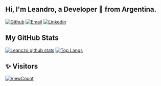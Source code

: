<!-- Your title -->
## Hi, I'm Leandro, a Developer 🚀 from Argentina.

[![Github](https://img.shields.io/badge/-Github-000?style=flat&logo=Github&logoColor=white)](https://github.com/leanczo)
[![Email](https://img.shields.io/badge/Gmail-D14836?style=flat-square&logo=gmail&logoColor=white)](mailto:lean094c@gmail.com)
[![Linkedin](https://img.shields.io/badge/-Linkedin-blue?style=flat-square&logo=linkedin&logoColor=white&link=https://www.linkedin.com/in/leandro-nicol%C3%A1s-cardozo-5a690b1a2/)](https://www.linkedin.com/in/leandro-nicol%C3%A1s-cardozo-5a690b1a2/)
&nbsp;
## My GitHub Stats

[![Leanczo github stats](https://github-readme-stats.vercel.app/api?username=leanczo&count_private=true&theme=great-gatsby&show_icons=true&hide=stars)](https://github.com/anuraghazra/github-readme-stats)
[![Top Langs](https://github-readme-stats.vercel.app/api/top-langs/?username=leanczo&count_private=true&theme=great-gatsby&show_icons=true&layout=compact)](https://github.com/anuraghazra/github-readme-stats)

## ✨ Visitors
[![ViewCount](https://views.whatilearened.today/views/github/leanczo/ismlhbb.svg?cache=remove)](#)
